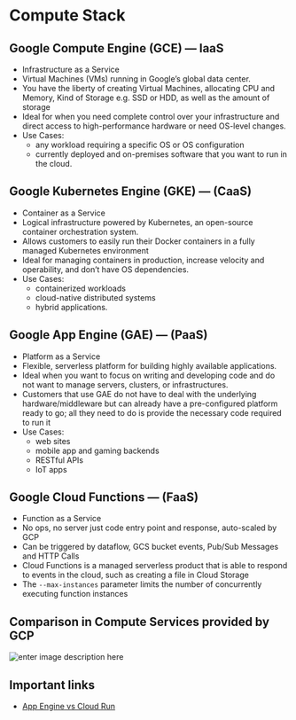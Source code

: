 # Compute Stack

## Google Compute Engine (GCE) — IaaS
- Infrastructure as a Service
- Virtual Machines (VMs) running in Google’s global data center. 
- You have the liberty of creating Virtual Machines, allocating CPU and Memory, Kind of Storage e.g. SSD or HDD, as well as the amount of storage
- Ideal for when you need complete control over your infrastructure and direct access to high-performance hardware or need OS-level changes.
- Use Cases: 
	- any workload requiring a specific OS or OS configuration
	- currently deployed and on-premises software that you want to run in the cloud.

## Google Kubernetes Engine (GKE) — (CaaS)
- Container as a Service
- Logical infrastructure powered by Kubernetes, an open-source container orchestration system. 
- Allows customers to easily run their Docker containers in a fully managed Kubernetes environment
- Ideal for managing containers in production, increase velocity and operability, and don’t have OS dependencies. 
- Use Cases: 
	- containerized workloads
	- cloud-native distributed systems
	- hybrid applications.

## Google App Engine (GAE) — (PaaS)
- Platform as a Service
- Flexible, serverless platform for building highly available applications.
- Ideal when you want to focus on writing and developing code and do not want to manage servers, clusters, or infrastructures. 
- Customers that use GAE do not have to deal with the underlying hardware/middleware but can already have a pre-configured platform ready to go; all they need to do is provide the necessary code required to run it
- Use Cases:
	- web sites
	- mobile app and gaming backends
	- RESTful APIs
	- IoT apps

## Google Cloud Functions — (FaaS)
- Function as a Service
- No ops, no server just code entry point and response, auto-scaled by GCP
- Can be triggered by dataflow, GCS bucket events, Pub/Sub Messages and HTTP Calls
- Cloud Functions is a managed serverless product that is able to respond to events in the cloud, such as creating a file in Cloud Storage
- The `--max-instances` parameter limits the number of concurrently executing function instances

## Comparison in Compute Services provided by GCP
![enter image description here](https://storage.googleapis.com/gweb-cloudblog-publish/images/GCP2Bcompute2Bservice2Bladder51qi.max-1200x1200.PNG)

## Important links
- [App Engine vs Cloud Run](https://dev.to/pcraig3/cloud-run-vs-app-engine-a-head-to-head-comparison-using-facts-and-science-1225)
